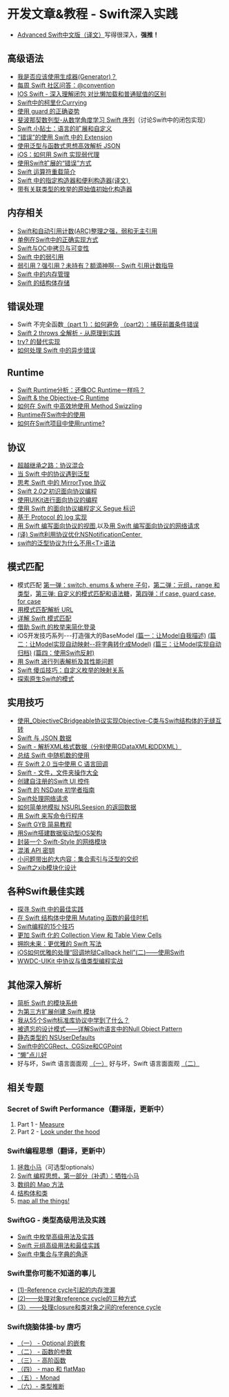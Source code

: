 # 开发文章&教程 - Swift深入实践
- [Advanced Swift中文版（译文）][1]写得很深入，**强推！**

## 高级语法
- [我是否应该使用生成器(Generator)？][2]
- [每周 Swift 社区问答：@convention][3]
- [IOS Swift - 深入理解闭包 对比懒加载和普通赋值的区别][4]
- [Swift中的柯里化Currying][5]
- [使用 guard 的正确姿势][6]
- [斐波那契数列型-从数学角度学习 Swift 序列][7]（讨论Swift中的闭包实现）
- [Swift 小贴士：语言的扩展和自定义][8]
- [“错误”的使用 Swift 中的 Extension][9]
- [使用泛型与函数式思想高效解析 JSON][10]
- [iOS：如何用 Swift 实现弱代理][11]
- [使用Swift扩展的“错误”方式][12]
- [Swift 运算符重载简介][13]
- [Swift 中的指定构造器和便利构造器(译文) ][14]
- [带有关联类型的枚举的原始值初始化构造器][15]

## 内存相关
- [Swift和自动引用计数(ARC)整理之强，弱和无主引用][16]
- [单例在Swift中的正确实现方式][17]
- [Swift与OC中拷贝与可变性][18]
- [Swift 中的弱引用][19]
- [弱引用？强引用？未持有？额滴神啊-- Swift 引用计数指导][20]
- [Swift 中的内存管理][21]
- [Swift 的结构体存储][22]

## 错误处理
- Swift 不完全函数[（part 1）：如何避免][23] [（part2）：捕获前置条件错误][24]
- [Swift 2 throws 全解析 - 从原理到实践][25]
- [try? 的替代实现][26]
- [如何处理 Swift 中的异步错误][27]

## Runtime
- [Swift Runtime分析：还像OC Runtime一样吗？][28]
- [Swift & the Objective-C Runtime][29]
- [如何在 Swift 中高效地使用 Method Swizzling][30]
- [Runtime在Swift中的使用][31]
- [如何在Swift项目中使用runtime?][32]

## 协议
- [超越继承之路：协议混合][33]
- [当 Swift 中的协议遇到泛型][34]
- [思考 Swift 中的 MirrorType 协议][35]
- [Swift 2.0之初识面向协议编程][36]
- [使用UIKit进行面向协议的编程][37]
- [使用 Swift 的面向协议编程定义 Segue 标识][38]
- [基于 Protocol 的 log 实现][39]
- [用 Swift 编写面向协议的视图][40],以及[用 Swift 编写面向协议的网络请求][41]
- [(译) Swift利用协议优化NSNotificationCenter ][42]
- [swift的泛型协议为什么不用\<T\>语法][43]

## 模式匹配
- 模式匹配 [第一弹：switch, enums & where 子句][44]，[第二弹：元组，range 和类型][45]，[第三弹: 自定义的模式匹配和语法糖][46]，[第四弹：if case, guard case, for case][47]
- [用模式匹配解析 URL][48]
- [详解 Swift 模式匹配][49]
- [借助 Swift 的枚举来简化登录][50]
- iOS开发技巧系列---打造强大的BaseModel [(篇一：让Model自我描述)][51] [(篇二：让Model实现自动映射--将字典转化成Model)][52] [(篇三：让Model实现自动归档)][53] [(篇四：使用Swift反射)][54]
- [用 Swift 进行列表解析及其性能问题][55]
- [Swift 傻瓜技巧：自定义枚举的映射关系][56]
- [探索原生Swift的模式][57]

## 实用技巧
- [使用\_ObjectiveCBridgeable协议实现Objective-C类与Swift结构体的无缝互转][58]
- [Swift 与 JSON 数据][59]
- [Swift - 解析XML格式数据（分别使用GDataXML和DDXML）][60]
- [总结 Swift 中随机数的使用][61]
- [在 Swift 2.0 当中使用 C 语言回调][62]
- [Swift - 文件，文件夹操作大全][63]
- [创建自注册的Swift UI 控件][64]
- [Swift 的 NSDate 初学者指南][65]
- [Swift处理网络请求][66]
- [如何简单地模拟 NSURLSeesion 的返回数据][67]
- [用 Swift 来写命令行程序][68]
- [Swift GYB 简易教程][69]
- [用Swift搭建数据驱动型iOS架构][70]
- [封装一个 Swift-Style 的网络模块][71]
- [混淆 API 密钥][72]
- [小问题带出的大内容：集合索引与泛型的交织][73]
- [Swift之xib模块化设计][74]

## 各种Swift最佳实践
- [探寻 Swift 中的最佳实践][75]
- [在 Swift 结构体中使用 Mutating 函数的最佳时机][76]
- [Swift编程的15个技巧][77]
- [更加 Swift 化的 Collection View 和 Table View Cells][78]
- [拥抱未来：更优雅的 Swift 写法][79]
 - [iOS如何优雅的处理“回调地狱Callback hell”(二)——使用Swift][80]
- [WWDC-UIKit 中协议与值类型编程实战][81]

## 其他深入解析
- [简析 Swift 的模块系统][82]
- [为第三方扩展创建 Swift 模块][83]
- [我从55个Swift标准库协议中学到了什么？][84]
- [被遗忘的设计模式——详解Swift语言中的Null Object Pattern][85]
- [静态类型的 NSUserDefaults][86]
- [Swift中的CGRect、CGSize和CGPoint][87]
- [“懒”点儿好][88]
- 好与坏，Swift 语言面面观 [（一）][89] 好与坏，Swift 语言面面观 [（二）][90]

## 相关专题
### Secret of Swift Performance（翻译版，更新中）
1. Part 1 - [Measure][91]
2. Part 2 - [Look under the hood][92]

### Swift编程思想（翻译，更新中）
1. [拯救小马][93]（可选型optionals）
2. [Swift 编程思想，第一部分（补遗）：牺牲小马][94]
2. [数组的 Map 方法][95]
3. [结构体和类][96]
1. [map all the things!][97]

### SwiftGG - 类型高级用法及实践
- [Swift 中枚举高级用法及实践][98]
- [Swift 元组高级用法和最佳实践][99]
- [Swift 中集合与字典的角逐][100]

### Swift里你可能不知道的事儿
- [(1)-Reference cycle引起的内存泄漏][101]
- [(2)——处理对象reference cycle的三种方式][102]
- [(3）——处理closure和类对象之间的reference cycle][103]

### Swift烧脑体操-by 唐巧
- [（一） - Optional 的嵌套][104]
- [（二） - 函数的参数][105]
- [（三） - 高阶函数][106]
- [（四） - map 和 flatMap][107]
- [（五）- Monad][108]
- [（六）- 类型推断][109]

[1]:	http://www.jianshu.com/p/18744b078508 "Advanced Swift中文版"
[2]:	http://swift.gg/2016/04/14/should-i-be-using-a-generator-or-not/ "我是否应该使用生成器(Generator)？"
[3]:	http://swift.gg/2016/05/18/swift-qa-2016-05-18/ "每周 Swift 社区问答：@convention"
[4]:	http://blog.csdn.net/zimo2013/article/details/50073691 "IOS_Swift_深入理解闭包 对比懒加载和普通赋值的区别"
[5]:	http://segmentfault.com/a/1190000004340919 "Swift中的柯里化Currying"
[6]:	http://swift.gg/2016/02/14/swift-guard-radix/ "使用 guard 的正确姿势"
[7]:	http://swift.gg/2015/12/04/the-fibonacci-sequencetype/ "斐波那契数列型-从数学角度学习 Swift 序列"
[8]:	http://www.cocoachina.com/swift/20151223/14774.html
[9]:	http://swift.gg/2016/05/16/using-swift-extensions/ "“错误”的使用 Swift 中的 Extension"
[10]:	http://codebuild.me/2015/09/14/efficient-json-in-swift-with-functional-concepts-and-generics/
[11]:	http://swift.gg/2016/01/19/ios-weak-delegates-swift/ "iOS：如何用 Swift 实现弱代理"
[12]:	http://geek.csdn.net/news/detail/67296 "使用Swift扩展的“错误”方式"
[13]:	http://swift.gg/2016/04/19/operator-overloading-swift/ "Swift 运算符重载简介"
[14]:	http://www.jianshu.com/p/22e666332f01 "Swift 中的指定构造器和便利构造器 [译文]"
[15]:	http://swift.gg/2016/07/11/associated-types-enum-raw-value-initializers/ "带有关联类型的枚举的原始值初始化构造器"
[16]:	http://www.devtf.cn/?p=462
[17]:	http://www.devtf.cn/?p=937
[18]:	http://649395594.github.io/blog/2015/12/23/swiftyu-oczhong-kao-bei-yu-ke-bian-xing/ "Swift与OC中拷贝与可变性"
[19]:	http://swift.gg/2015/12/28/friday-qa-2015-12-11-swift-weak-references/ "Friday Q&A 2015-12-11：Swift 中的弱引用"
[20]:	http://www.cocoachina.com/swift/20160202/15182.html
[21]:	http://forrestchang.github.io/2016/04/15/swift-arc-notes/
[22]:	http://swift.gg/2016/06/08/friday-qa-2016-01-29-swift-struct-storage/ "Friday Q&A 2016-01-29: Swift 的结构体存储"
[23]:	http://www.cocoachina.com/swift/20160321/15729.html
[24]:	http://www.cocoachina.com/swift/20160323/15751.html
[25]:	http://www.ibm.com/developerworks/cn/mobile/mo-cn-swift/index.html "Swift 2 throws 全解析 - 从原理到实践"
[26]:	http://swift.gg/2015/10/13/alternatives-to-try-swiftlang/ "try? 的替代实现"
[27]:	http://swift.gg/2016/02/16/async-errors/ "如何处理 Swift 中的异步错误"
[28]:	http://mp.weixin.qq.com/s?__biz=MzA3ODg4MDk0Ng==&mid=403153173&idx=1&sn=c631f95b28a0eb4b842a9494e43a30e5
[29]:	http://nshipster.cn/swift-objc-runtime/ "Swift & the Objective-C Runtime"
[30]:	http://swift.gg/2016/03/29/effective-method-swizzling-with-swift/ "如何在 Swift 中高效地使用 Method Swizzling"
[31]:	https://github.com/icepy/_posts/issues/8
[32]:	http://icetime17.github.io/2016/07/03/2016-07/iOS-%E5%A6%82%E4%BD%95%E5%9C%A8Swift%E9%A1%B9%E7%9B%AE%E4%B8%AD%E4%BD%BF%E7%94%A8runtime/ "iOS --- 如何在Swift项目中使用runtime?"
[33]:	http://chengway.in/chao-yue-ji-cheng-zhi-lu-xie-yi-hun-he/
[34]:	http://chengway.in/dang-swift-zhong-de-fan-xing-yu-dao-xie-yi/
[35]:	http://segmentfault.com/a/1190000004388185 "思考 Swift 中的 MirrorType 协议"
[36]:	http://www.swiftyper.com/Swift/introducing-protocol-oriented-programming-in-swift-2.html "Swift 2.0之初识面向协议编程"
[37]:	http://www.cocoachina.com/ios/20151208/14581.html
[38]:	http://swift.gg/2016/02/01/protocol-oriented-segue-identifiers-swift/ "使用 Swift 的面向协议编程定义 Segue 标识"
[39]:	http://www.cocoachina.com/swift/20160118/14935.html
[40]:	http://swift.gg/2016/06/01/protocol-oriented-views-in-swift/ "用 Swift 编写面向协议的视图"
[41]:	http://swift.gg/2016/06/03/protocol-oriented-networking-in-swift/ "用 Swift 编写面向协议的网络请求"
[42]:	http://www.jianshu.com/p/35fed6082b01 "[译]Swift利用协议优化NSNotificationCenter"
[43]:	http://www.jianshu.com/p/ef4a9b56f951 "swift的泛型协议为什么不用<T>语法"
[44]:	https://chengway.in/mo-shi-pi-pei-di-yi-dan-switch-enums-where-zi-ju/ "模式匹配第一弹：switch, enums & where 子句"
[45]:	https://chengway.in/mo-shi-pi-pei-di-er-dan-yuan-zu-range-he-lei-xing/ "模式匹配第二弹：元组，range 和类型"
[46]:	https://chengway.in/mo-shi-pi-pei-di-san-dan-zi-ding-yi-de-mo-shi-pi-pei-he-yu-fa-tang/ "模式匹配第三弹: 自定义的模式匹配和语法糖"
[47]:	https://chengway.in/mo-shi-pi-pei-di-si-dan-if-case-guard-case-for-case/ "模式匹配第四弹：if case, guard case, for case"
[48]:	http://swift.gg/2015/09/15/urls-and-pattern-matching/
[49]:	http://swift.gg/2015/10/27/swift-pattern-matching-in-detail/ "详解 Swift 模式匹配"
[50]:	https://realm.io/cn/news/david-east-simplifying-login-swift-enums/ "借助 Swift 的枚举来简化登录"
[51]:	http://www.jianshu.com/p/53b1e5785b24 "iOS开发技巧系列---打造强大的BaseModel(篇一：让Model自我描述)"
[52]:	http://www.jianshu.com/p/7d94e49297b6 "iOS开发技巧系列---打造强大的BaseModel(篇二：让Model实现自动映射--将字典转化成Model)"
[53]:	http://www.jianshu.com/p/afe92d90c563 "iOS开发技巧系列---打造强大的BaseModel(篇三：让Model实现自动归档)"
[54]:	http://www.jianshu.com/p/2a7176f3f879 "iOS开发技巧系列---打造强大的BaseModel(篇四：使用Swift反射)"
[55]:	http://swift.gg/2015/10/29/list-comprehensions-and-performance-with-swift/ "用 Swift 进行列表解析及其性能问题"
[56]:	http://swift.gg/2016/06/13/stupid-swift-tricks-5-enums/ "Swift 傻瓜技巧：自定义枚举的映射关系"
[57]:	https://www.sdk.cn/news/4006
[58]:	http://southpeak.github.io/blog/2015/10/26/objectivecbridgeable-protocol-for-objectivec-class-and-swift-struct/
[59]:	http://swiftcafe.io/2015/07/18/swift-json/
[60]:	http://www.hangge.com/blog/cache/detail_646.html
[61]:	http://www.cocoachina.com/swift/20151013/13624.html
[62]:	http://swift.gg/2015/11/11/c-callbacks-in-swift/ "在 Swift 2.0 当中使用 C 语言回调"
[63]:	http://www.hangge.com/blog/cache/detail_527.html "Swift - 文件，文件夹操作大全"
[64]:	http://www.devtf.cn/?p=1162 "创建自注册的Swift UI 控件"
[65]:	http://swift.gg/2015/12/14/a-beginners-guide-to-nsdate-in-swift/ "Swift 的 NSDate 初学者指南"
[66]:	https://github.com/icepy/_posts/issues/10 "每周练习：Swift处理网络请求"
[67]:	http://swift.gg/2016/01/22/an-easy-way-to-stub-nsurlsession/ "如何简单地模拟 NSURLSeesion 的返回数据"
[68]:	http://swift.gg/2016/03/28/command-line-utilities-in-swift/ "用 Swift 来写命令行程序"
[69]:	http://swift.gg/2016/03/04/a-short-swift-gyb-tutorial/ "Swift GYB 简易教程"
[70]:	http://mrpeak.cn/blog/swift-dda/ "用Swift搭建数据驱动型iOS架构"
[71]:	http://www.jianshu.com/p/933c175d0fc6 "封装一个 Swift-Style 的网络模块"
[72]:	http://swift.gg/2016/07/04/obscuring-api-keys/ "混淆 API 密钥"
[73]:	http://www.jianshu.com/p/122e1df2fd26 "小问题带出的大内容：集合索引与泛型的交织"
[74]:	http://www.cocoachina.com/swift/20160728/17218.html
[75]:	https://realm.io/cn/news/gotocph-ash-furrow-best-practices-swift/ "探寻 Swift 中的最佳实践"
[76]:	http://swift.gg/2016/02/06/when-to-use-mutating-functions-in-swift-structs/ "在 Swift 结构体中使用 Mutating 函数的最佳时机"
[77]:	http://geek.csdn.net/news/detail/58593
[78]:	http://swift.gg/2016/02/02/being-swifty-with-collection-view-and-table-view-cells/ "更加 Swift 化的 Collection View 和 Table View Cells"
[79]:	https://realm.io/cn/news/doios-daniel-steinberg-ready-for-the-future/ "拥抱未来：更优雅的 Swift 写法"
[80]:	http://www.jianshu.com/p/deb65d0a6b8c "iOS如何优雅的处理“回调地狱Callback hell”(二)——使用Swift"
[81]:	http://www.jianshu.com/p/0d2fab095ae2 "WWDC-UIKit 中协议与值类型编程实战"
[82]:	http://www.cocoachina.com/industry/20140621/8904.html
[83]:	http://andelf.github.io/blog/2015/01/23/swift-3rd-library-install-as-swift-modules/
[84]:	http://www.cocoachina.com/swift/20160107/14868.html
[85]:	http://www.csdn.net/article/2015-11-17/2826234-null-object-pattern-in-swift
[86]:	http://swift.gg/2016/02/17/nsuserdefaults-static/ "静态类型的 NSUserDefaults"
[87]:	http://www.jianshu.com/p/da3c2c30e072 "Swift中的CGRect、CGSize和CGPoint"
[88]:	http://swift.gg/2016/03/25/being-lazy/ "“懒”点儿好"
[89]:	http://swift.gg/2016/07/20/good-swift-bad-swift-part-1/ "好与坏，Swift 语言面面观（一）"
[90]:	http://swift.gg/2016/07/25/good-swift-bad-swift-part-2/ "好与坏，Swift 语言面面观（二）"
[91]:	http://southpeak.github.io/blog/2015/11/05/secret-of-swift-performance-part-1/
[92]:	http://southpeak.github.io/blog/2015/11/05/secret-of-swift-performance-part-2/
[93]:	http://swift.gg/2015/09/29/thinking-in-swift-1/ "Swift 编程思想，第一部分：拯救小马"
[94]:	http://swift.gg/2016/03/21/thinking-in-swift-1-addendum/ "Swift 编程思想，第一部分（补遗）：牺牲小马"
[95]:	http://swift.gg/2015/10/09/thinking-in-swift-2/ "Swift 编程思想，第二部分：数组的 Map 方法"
[96]:	http://alisoftware.github.io/swift/2015/10/03/thinking-in-swift-3/ "Swift编程思想第三部分：结构体和类"
[97]:	http://swift.gg/2015/10/22/thinking-in-swift-4/ "Swift 编程思想 Part 4：map all the things!"
[98]:	http://swift.gg/2015/11/20/advanced-practical-enum-examples/ "Swift 中枚举高级用法及实践"
[99]:	http://swift.gg/2015/10/10/tuples-swift-advanced-usage-best-practices/ "Swift 元组高级用法和最佳实践"
[100]:	http://swift.gg/2016/01/20/sets-vs-dictionaries-smackdown-in-swiftlang/ "Swift 中集合与字典的角逐"
[101]:	http://segmentfault.com/a/1190000004331260 "Swift里你可能不知道的事儿(1)-Reference cycle引起的内存泄漏"
[102]:	http://segmentfault.com/a/1190000004345727 "Swift里你可能不知道的事儿(2)——处理对象reference cycle的三种方式"
[103]:	https://segmentfault.com/a/1190000004584432 "Swift里你可能不知道的事儿（3）——处理closure和类对象之间的reference cycle"
[104]:	http://www.infoq.com/cn/articles/swift-brain-gym-optional
[105]:	http://www.infoq.com/cn/articles/swift-brain-gym-arguments?utm_campaign=rightbar_v2&utm_source=infoq&utm_medium=articles_link&utm_content=link_text "Swift 烧脑体操（二） - 函数的参数"
[106]:	http://www.infoq.com/cn/articles/swift-brain-gym-high-order-function?utm_campaign=rightbar_v2&utm_source=infoq&utm_medium=articles_link&utm_content=link_text "Swift 烧脑体操（三） - 高阶函数"
[107]:	http://www.infoq.com/cn/articles/swift-brain-gym-map-and-flatmap?utm_campaign=rightbar_v2&utm_source=infoq&utm_medium=articles_link&utm_content=link_text "Swift 烧脑体操（四） - map 和 flatMap"
[108]:	http://www.infoq.com/cn/articles/swift-brain-gym-monad?utm_campaign=rightbar_v2&utm_source=infoq&utm_medium=articles_link&utm_content=link_text "Swift 烧脑体操（五）- Monad"
[109]:	http://blog.devtang.com/2016/05/22/swift-gym-6-type-infer/ "Swift 烧脑体操（六）- 类型推断"